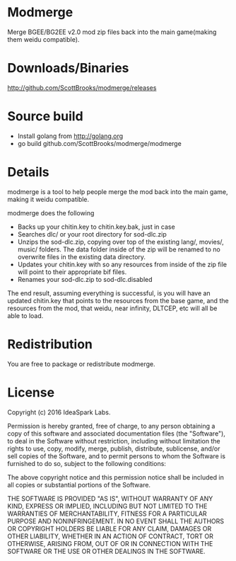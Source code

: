 # Modmerge
Merge BGEE/BG2EE v2.0 mod zip files back into the main game(making them weidu compatible).

# Downloads/Binaries
http://github.com/ScottBrooks/modmerge/releases

# Source build
 - Install golang from http://golang.org
 - go build github.com/ScottBrooks/modmerge/modmerge

# Details

modmerge is a tool to help people merge the mod back into the main game, making it weidu compatible.

modmerge does the following
 - Backs up your chitin.key to chitin.key.bak, just in case
 - Searches dlc/ or your root directory for sod-dlc.zip
 - Unzips the sod-dlc.zip, copying over top of the existing lang/, movies/, music/ folders.  The data folder inside of the zip will be renamed to no overwrite files in the existing data directory.
 - Updates your chitin.key with so any resources from inside of the zip file will point to their appropriate bif files.
 - Renames your sod-dlc.zip to sod-dlc.disabled
 
The end result, assuming everything is successful, is you will have an updated chitin.key that points to the resources from the base game, and the resources from the mod, that weidu, near infinity, DLTCEP, etc will all be able to load.

# Redistribution

You are free to package or redistribute modmerge.

# License

Copyright (c) 2016 IdeaSpark Labs.

Permission is hereby granted, free of charge, to any person obtaining a copy of this software and associated documentation files (the "Software"), to deal in the Software without restriction, including without limitation the rights to use, copy, modify, merge, publish, distribute, sublicense, and/or sell copies of the Software, and to permit persons to whom the Software is furnished to do so, subject to the following conditions:

The above copyright notice and this permission notice shall be included in all copies or substantial portions of the Software.

THE SOFTWARE IS PROVIDED "AS IS", WITHOUT WARRANTY OF ANY KIND, EXPRESS OR IMPLIED, INCLUDING BUT NOT LIMITED TO THE WARRANTIES OF MERCHANTABILITY, FITNESS FOR A PARTICULAR PURPOSE AND NONINFRINGEMENT. IN NO EVENT SHALL THE AUTHORS OR COPYRIGHT HOLDERS BE LIABLE FOR ANY CLAIM, DAMAGES OR OTHER LIABILITY, WHETHER IN AN ACTION OF CONTRACT, TORT OR OTHERWISE, ARISING FROM, OUT OF OR IN CONNECTION WITH THE SOFTWARE OR THE USE OR OTHER DEALINGS IN THE SOFTWARE.




